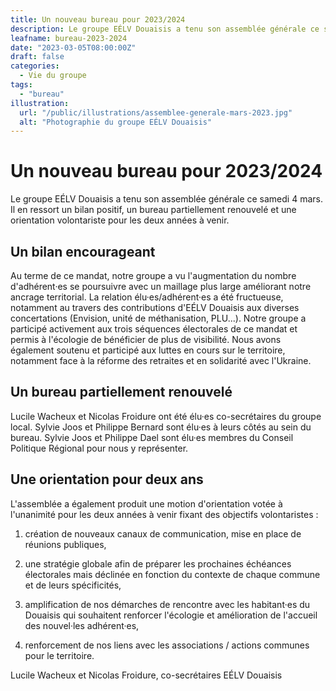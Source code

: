 ```yaml
---
title: Un nouveau bureau pour 2023/2024
description: Le groupe EÉLV Douaisis a tenu son assemblée générale ce samedi 4 mars. Il en ressort un bilan positif, un bureau partiellement renouvelé et une orientation volontariste pour les deux années à venir.
leafname: bureau-2023-2024
date: "2023-03-05T08:00:00Z"
draft: false
categories:
  - Vie du groupe
tags:
  - "bureau"
illustration:
  url: "/public/illustrations/assemblee-generale-mars-2023.jpg"
  alt: "Photographie du groupe EÉLV Douaisis"
---
```


# Un nouveau bureau pour 2023/2024

Le groupe EÉLV Douaisis a tenu son assemblée générale ce samedi 4 mars. Il en ressort un bilan positif, un bureau partiellement renouvelé et une orientation volontariste pour les deux années à venir.

Un bilan encourageant
---------------------

Au terme de ce mandat, notre groupe a vu l'augmentation du nombre d'adhérent·es se poursuivre avec un maillage plus large améliorant notre ancrage territorial. La relation élu·es/adhérent·es a été fructueuse, notamment au travers des contributions d'EÉLV Douaisis aux diverses concertations (Envision, unité de méthanisation, PLU...). Notre groupe a participé activement aux trois séquences électorales de ce mandat et permis à l'écologie de bénéficier de plus de visibilité. Nous avons également soutenu et participé aux luttes en cours sur le territoire, notamment face à la réforme des retraites et en solidarité avec l'Ukraine.

Un bureau partiellement renouvelé
---------------------------------

Lucile Wacheux et Nicolas Froidure ont été élu·es co-secrétaires du groupe local. Sylvie Joos et Philippe Bernard sont élu·es à leurs côtés au sein du bureau. Sylvie Joos et Philippe Dael sont élu·es membres du Conseil Politique Régional pour nous y représenter.

Une orientation pour deux ans
-----------------------------

L'assemblée a également produit une motion d'orientation votée à l'unanimité pour les deux années à venir fixant des objectifs volontaristes :

1.  création de nouveaux canaux de communication, mise en place de réunions publiques,

2.  une stratégie globale afin de préparer les prochaines échéances électorales mais déclinée en fonction du contexte de chaque commune et de leurs spécificités,

3.  amplification de nos démarches de rencontre avec les habitant·es du Douaisis qui souhaitent renforcer l'écologie et amélioration de l'accueil des nouvel·les adhérent·es,

4.  renforcement de nos liens avec les associations / actions communes pour le territoire.

Lucile Wacheux et Nicolas Froidure, co-secrétaires EÉLV Douaisis

